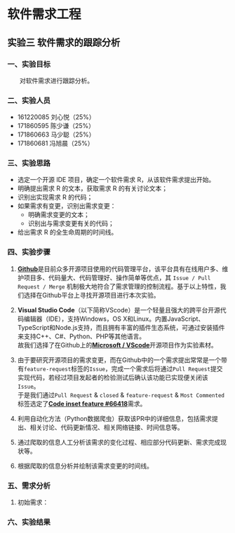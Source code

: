# 软件需求工程
## 实验三 软件需求的跟踪分析

### 一、实验目标
&emsp;&emsp;对软件需求进行跟踪分析。

### 二、实验人员
* 161220085 刘心悦（25%）
* 171860595 陈少谦（25%）
* 171860663 马少聪（25%）
* 171860681 冯旭晨（25%）

### 三、实验思路 
* 选定一个开源 IDE 项目，确定一个软件需求 R，从该软件需求提出开始。 
* 明确提出需求 R 的文本，获取需求 R 的有关讨论文本； 
* 识别出实现需求 R 的代码； 
* 如果需求有变更，识别出需求变更： 
    * 明确需求变更的文本； 
    * 识别出与需求变更有关的代码； 
* 给出需求 R 的全生命周期的时间线。

### 四、实验步骤
1. [**Github**](https://github.com/)是目前众多开源项目使用的代码管理平台，该平台具有在线用户多、维护项目多、代码量大、代码管理好、操作简单等优点，其 `Issue / Pull Request / Merge` 机制极大地符合了需求管理的控制流程。基于以上特性，我们选择在Github平台上寻找开源项目进行本次实验。

2. **Visual Studio Code**（以下简称VScode）是一个轻量且强大的跨平台开源代码编辑器（IDE），支持Windows，OS X和Linux。内置JavaScript、TypeScript和Node.js支持，而且拥有丰富的插件生态系统，可通过安装插件来支持C++、C#、Python、PHP等其他语言。  
故我们选择了在Github上的[**Microsoft / VScode**](https://github.com/microsoft/vscode)开源项目作为实验素材。

3. 由于要研究开源项目的需求变更，而在Github中的一个需求提出常常是一个带有`feature-request`标签的`Issue`，完成一个需求后将通过`Pull Request`提交实现代码，若经过项目发起者的检验测试后确认该功能已实现便关闭该`Issue`。  
于是我们通过`Pull Request` & `closed` & `feature-request` & `Most Commented`标签选定了[**Code inset feature #66418**](https://github.com/microsoft/vscode/pull/66418)需求。

4. 利用自动化方法（Python数据爬虫）获取该PR中的详细信息，包括需求提出、相关讨论、代码更新情况、相关网络链接、时间信息等。

5. 通过爬取的信息人工分析该需求的变化过程、相应部分代码更新、需求完成现状等。

6. 根据爬取的信息分析并绘制该需求变更的时间线。

### 五、需求分析
1. 初始需求：


### 六、实验结果

